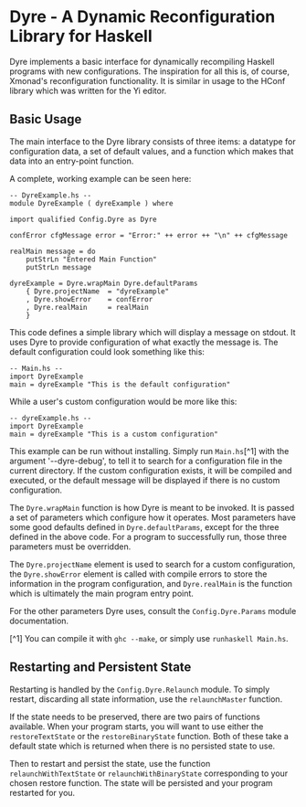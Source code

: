 Dyre - A Dynamic Reconfiguration Library for Haskell
====================================================

Dyre implements a basic interface for dynamically recompiling Haskell programs
with new configurations. The inspiration for all this is, of course, Xmonad's
reconfiguration functionality. It is similar in usage to the HConf library
which was written for the Yi editor.

Basic Usage
-----------

The main interface to the Dyre library consists of three items: a datatype for
configuration data, a set of default values, and a function which makes that data
into an entry-point function.

A complete, working example can be seen here:

    -- DyreExample.hs --
    module DyreExample ( dyreExample ) where

    import qualified Config.Dyre as Dyre

    confError cfgMessage error = "Error:" ++ error ++ "\n" ++ cfgMessage

    realMain message = do
        putStrLn "Entered Main Function"
        putStrLn message

    dyreExample = Dyre.wrapMain Dyre.defaultParams
        { Dyre.projectName  = "dyreExample"
        , Dyre.showError    = confError
        , Dyre.realMain     = realMain
        }

This code defines a simple library which will display a message on stdout. It
uses Dyre to provide configuration of what exactly the message is. The default
configuration could look something like this:

    -- Main.hs --
    import DyreExample
    main = dyreExample "This is the default configuration"

While a user's custom configuration would be more like this:

    -- dyreExample.hs --
    import DyreExample
    main = dyreExample "This is a custom configuration"

This example can be run without installing. Simply run `Main.hs`[^1] with the
argument '--dyre-debug', to tell it to search for a configuration file in the
current directory. If the custom configuration exists, it will be compiled and
executed, or the default message will be displayed if there is no custom
configuration.

The `Dyre.wrapMain` function is how Dyre is meant to be invoked. It is passed
a set of parameters which configure how it operates. Most parameters have some
good defaults defined in `Dyre.defaultParams`, except for the three defined in
the above code. For a program to successfully run, those three parameters must
be overridden.

The `Dyre.projectName` element is used to search for a custom configuration, the
`Dyre.showError` element is called with compile errors to store the information
in the program configuration, and `Dyre.realMain` is the function which is
ultimately the main program entry point.

For the other parameters Dyre uses, consult the `Config.Dyre.Params` module
documentation.

[^1] You can compile it with `ghc --make`, or simply use `runhaskell Main.hs`.

Restarting and Persistent State
-------------------------------

Restarting is handled by the `Config.Dyre.Relaunch` module. To simply restart,
discarding all state information, use the `relaunchMaster` function.

If the state needs to be preserved, there are two pairs of functions available.
When your program starts, you will want to use either the `restoreTextState` or
the `restoreBinaryState` function. Both of these take a default state which is
returned when there is no persisted state to use.

Then to restart and persist the state, use the function `relaunchWithTextState`
or `relaunchWithBinaryState` corresponding to your chosen restore function. The
state will be persisted and your program restarted for you.
